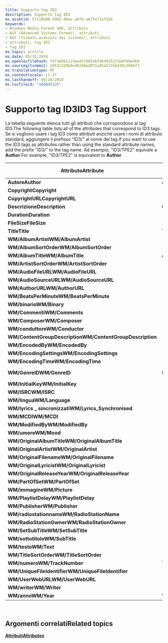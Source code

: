 ```yaml
---
title: Supporto tag ID3
description: Supporto tag ID3
ms.assetid: 57119b88-5901-4bea-abf6-a67fe71afd1b
keywords:
- Windows Media Format SDK, attributi
- ASF (Advanced Systems Format), attributi
- ASF (formato avanzato dei sistemi), attributi
- attributi, tag ID3
- Tag ID3
ms.topic: article
ms.date: 05/31/2018
ms.openlocfilehash: f4f3dd91119aedf2983e654b4925231b8fd9e4b9
ms.sourcegitcommit: 2d531328b6ed82d4ad971a45a5131b430c5866f7
ms.translationtype: MT
ms.contentlocale: it-IT
ms.lasthandoff: 09/16/2019
ms.locfileid: "104045135"
---
```

# <a name="id3-tag-support"></a><span data-ttu-id="c47cd-108">Supporto tag ID3</span><span class="sxs-lookup"><span data-stu-id="c47cd-108">ID3 Tag Support</span></span>

<span data-ttu-id="c47cd-109">La tabella seguente elenca tutti gli attributi che corrispondono ai tag ID3.</span><span class="sxs-lookup"><span data-stu-id="c47cd-109">The following table lists all of the attributes that correspond to ID3 tags.</span></span> <span data-ttu-id="c47cd-110">Se si vogliono usare i tag ID3 come attributi anziché usare i nomi di attributo standard, aggiungere il prefisso "ID3/" al nome del tag.</span><span class="sxs-lookup"><span data-stu-id="c47cd-110">If you want to use the ID3 tags as attributes rather than using the standard attribute names, add the prefix "ID3/" to the tag name.</span></span> <span data-ttu-id="c47cd-111">Ad esempio, "ID3/TPE2" equivale a **Author**.</span><span class="sxs-lookup"><span data-stu-id="c47cd-111">For example, "ID3/TPE2" is equivalent to **Author**.</span></span>



| <span data-ttu-id="c47cd-112">Attributo</span><span class="sxs-lookup"><span data-stu-id="c47cd-112">Attribute</span></span>                      | <span data-ttu-id="c47cd-113">ID3v1. x</span><span class="sxs-lookup"><span data-stu-id="c47cd-113">ID3v1.x</span></span> | <span data-ttu-id="c47cd-114">ID3v 2.2</span><span class="sxs-lookup"><span data-stu-id="c47cd-114">ID3v2.2</span></span> | <span data-ttu-id="c47cd-115">ID3v 2.3/v 2.4</span><span class="sxs-lookup"><span data-stu-id="c47cd-115">ID3v2.3/v2.4</span></span> |
|--------------------------------|---------|---------|--------------|
| <span data-ttu-id="c47cd-116">**Autore**</span><span class="sxs-lookup"><span data-stu-id="c47cd-116">**Author**</span></span>                     | <span data-ttu-id="c47cd-117">Artista</span><span class="sxs-lookup"><span data-stu-id="c47cd-117">Artist</span></span>  | <span data-ttu-id="c47cd-118">TP1</span><span class="sxs-lookup"><span data-stu-id="c47cd-118">TP1</span></span>     | <span data-ttu-id="c47cd-119">TPE1</span><span class="sxs-lookup"><span data-stu-id="c47cd-119">TPE1</span></span>         |
| <span data-ttu-id="c47cd-120">**Copyright**</span><span class="sxs-lookup"><span data-stu-id="c47cd-120">**Copyright**</span></span>                  |         | <span data-ttu-id="c47cd-121">TCR</span><span class="sxs-lookup"><span data-stu-id="c47cd-121">TCR</span></span>     | <span data-ttu-id="c47cd-122">TCOP</span><span class="sxs-lookup"><span data-stu-id="c47cd-122">TCOP</span></span>         |
| <span data-ttu-id="c47cd-123">**CopyrightURL**</span><span class="sxs-lookup"><span data-stu-id="c47cd-123">**CopyrightURL**</span></span>               |         | <span data-ttu-id="c47cd-124">WCP</span><span class="sxs-lookup"><span data-stu-id="c47cd-124">WCP</span></span>     | <span data-ttu-id="c47cd-125">WCOP</span><span class="sxs-lookup"><span data-stu-id="c47cd-125">WCOP</span></span>         |
| <span data-ttu-id="c47cd-126">**Descrizione**</span><span class="sxs-lookup"><span data-stu-id="c47cd-126">**Description**</span></span>                | <span data-ttu-id="c47cd-127">Commento</span><span class="sxs-lookup"><span data-stu-id="c47cd-127">Comment</span></span> | <span data-ttu-id="c47cd-128">COM</span><span class="sxs-lookup"><span data-stu-id="c47cd-128">COM</span></span>     | <span data-ttu-id="c47cd-129">COMM</span><span class="sxs-lookup"><span data-stu-id="c47cd-129">COMM</span></span>         |
| <span data-ttu-id="c47cd-130">**Duration**</span><span class="sxs-lookup"><span data-stu-id="c47cd-130">**Duration**</span></span>                   |         | <span data-ttu-id="c47cd-131">TLE</span><span class="sxs-lookup"><span data-stu-id="c47cd-131">TLE</span></span>     | <span data-ttu-id="c47cd-132">TLEN</span><span class="sxs-lookup"><span data-stu-id="c47cd-132">TLEN</span></span>         |
| <span data-ttu-id="c47cd-133">**FileSize**</span><span class="sxs-lookup"><span data-stu-id="c47cd-133">**FileSize**</span></span>                   |         |         | <span data-ttu-id="c47cd-134">TSIZ</span><span class="sxs-lookup"><span data-stu-id="c47cd-134">TSIZ</span></span>         |
| <span data-ttu-id="c47cd-135">**Title**</span><span class="sxs-lookup"><span data-stu-id="c47cd-135">**Title**</span></span>                      | <span data-ttu-id="c47cd-136">Titolo</span><span class="sxs-lookup"><span data-stu-id="c47cd-136">Title</span></span>   | <span data-ttu-id="c47cd-137">TT2</span><span class="sxs-lookup"><span data-stu-id="c47cd-137">TT2</span></span>     | <span data-ttu-id="c47cd-138">TIT2</span><span class="sxs-lookup"><span data-stu-id="c47cd-138">TIT2</span></span>         |
| <span data-ttu-id="c47cd-139">**WM/AlbumArtist**</span><span class="sxs-lookup"><span data-stu-id="c47cd-139">**WM/AlbumArtist**</span></span>             |         | <span data-ttu-id="c47cd-140">TP2</span><span class="sxs-lookup"><span data-stu-id="c47cd-140">TP2</span></span>     | <span data-ttu-id="c47cd-141">TPE2</span><span class="sxs-lookup"><span data-stu-id="c47cd-141">TPE2</span></span>         |
| <span data-ttu-id="c47cd-142">**WM/AlbumSortOrder**</span><span class="sxs-lookup"><span data-stu-id="c47cd-142">**WM/AlbumSortOrder**</span></span>          |         |         | <span data-ttu-id="c47cd-143">TSOA</span><span class="sxs-lookup"><span data-stu-id="c47cd-143">TSOA</span></span>         |
| <span data-ttu-id="c47cd-144">**WM/AlbumTitle**</span><span class="sxs-lookup"><span data-stu-id="c47cd-144">**WM/AlbumTitle**</span></span>              | <span data-ttu-id="c47cd-145">Album</span><span class="sxs-lookup"><span data-stu-id="c47cd-145">Album</span></span>   | <span data-ttu-id="c47cd-146">MI</span><span class="sxs-lookup"><span data-stu-id="c47cd-146">TAL</span></span>     | <span data-ttu-id="c47cd-147">TALB</span><span class="sxs-lookup"><span data-stu-id="c47cd-147">TALB</span></span>         |
| <span data-ttu-id="c47cd-148">**WM/ArtistSortOrder**</span><span class="sxs-lookup"><span data-stu-id="c47cd-148">**WM/ArtistSortOrder**</span></span>         |         |         | <span data-ttu-id="c47cd-149">TSOP</span><span class="sxs-lookup"><span data-stu-id="c47cd-149">TSOP</span></span>         |
| <span data-ttu-id="c47cd-150">**WM/AudioFileURL**</span><span class="sxs-lookup"><span data-stu-id="c47cd-150">**WM/AudioFileURL**</span></span>            |         | <span data-ttu-id="c47cd-151">WAF</span><span class="sxs-lookup"><span data-stu-id="c47cd-151">WAF</span></span>     | <span data-ttu-id="c47cd-152">WOAF</span><span class="sxs-lookup"><span data-stu-id="c47cd-152">WOAF</span></span>         |
| <span data-ttu-id="c47cd-153">**WM/AudioSourceURL**</span><span class="sxs-lookup"><span data-stu-id="c47cd-153">**WM/AudioSourceURL**</span></span>          |         | <span data-ttu-id="c47cd-154">WAS</span><span class="sxs-lookup"><span data-stu-id="c47cd-154">WAS</span></span>     | <span data-ttu-id="c47cd-155">WOAS</span><span class="sxs-lookup"><span data-stu-id="c47cd-155">WOAS</span></span>         |
| <span data-ttu-id="c47cd-156">**WM/AuthorURL**</span><span class="sxs-lookup"><span data-stu-id="c47cd-156">**WM/AuthorURL**</span></span>               |         | <span data-ttu-id="c47cd-157">WAR</span><span class="sxs-lookup"><span data-stu-id="c47cd-157">WAR</span></span>     | <span data-ttu-id="c47cd-158">WOAR</span><span class="sxs-lookup"><span data-stu-id="c47cd-158">WOAR</span></span>         |
| <span data-ttu-id="c47cd-159">**WM/BeatsPerMinute**</span><span class="sxs-lookup"><span data-stu-id="c47cd-159">**WM/BeatsPerMinute**</span></span>          |         |         | <span data-ttu-id="c47cd-160">TBPM</span><span class="sxs-lookup"><span data-stu-id="c47cd-160">TBPM</span></span>         |
| <span data-ttu-id="c47cd-161">**WM/binario**</span><span class="sxs-lookup"><span data-stu-id="c47cd-161">**WM/Binary**</span></span>                  |         | <span data-ttu-id="c47cd-162">GEOGRAFICA</span><span class="sxs-lookup"><span data-stu-id="c47cd-162">GEO</span></span>     | <span data-ttu-id="c47cd-163">GEOB</span><span class="sxs-lookup"><span data-stu-id="c47cd-163">GEOB</span></span>         |
| <span data-ttu-id="c47cd-164">**WM/Commenti**</span><span class="sxs-lookup"><span data-stu-id="c47cd-164">**WM/Comments**</span></span>                |         | <span data-ttu-id="c47cd-165">COM</span><span class="sxs-lookup"><span data-stu-id="c47cd-165">COM</span></span>     | <span data-ttu-id="c47cd-166">COMM</span><span class="sxs-lookup"><span data-stu-id="c47cd-166">COMM</span></span>         |
| <span data-ttu-id="c47cd-167">**WM/Composer**</span><span class="sxs-lookup"><span data-stu-id="c47cd-167">**WM/Composer**</span></span>                |         | <span data-ttu-id="c47cd-168">TCM</span><span class="sxs-lookup"><span data-stu-id="c47cd-168">TCM</span></span>     | <span data-ttu-id="c47cd-169">TCOM</span><span class="sxs-lookup"><span data-stu-id="c47cd-169">TCOM</span></span>         |
| <span data-ttu-id="c47cd-170">**WM/conduttore**</span><span class="sxs-lookup"><span data-stu-id="c47cd-170">**WM/Conductor**</span></span>               |         | <span data-ttu-id="c47cd-171">TP3</span><span class="sxs-lookup"><span data-stu-id="c47cd-171">TP3</span></span>     | <span data-ttu-id="c47cd-172">TPE3</span><span class="sxs-lookup"><span data-stu-id="c47cd-172">TPE3</span></span>         |
| <span data-ttu-id="c47cd-173">**WM/ContentGroupDescription**</span><span class="sxs-lookup"><span data-stu-id="c47cd-173">**WM/ContentGroupDescription**</span></span> |         | <span data-ttu-id="c47cd-174">TT1</span><span class="sxs-lookup"><span data-stu-id="c47cd-174">TT1</span></span>     | <span data-ttu-id="c47cd-175">TIT1</span><span class="sxs-lookup"><span data-stu-id="c47cd-175">TIT1</span></span>         |
| <span data-ttu-id="c47cd-176">**WM/EncodedBy**</span><span class="sxs-lookup"><span data-stu-id="c47cd-176">**WM/EncodedBy**</span></span>               |         | <span data-ttu-id="c47cd-177">DIECI</span><span class="sxs-lookup"><span data-stu-id="c47cd-177">TEN</span></span>     | <span data-ttu-id="c47cd-178">TENC</span><span class="sxs-lookup"><span data-stu-id="c47cd-178">TENC</span></span>         |
| <span data-ttu-id="c47cd-179">**WM/EncodingSettings**</span><span class="sxs-lookup"><span data-stu-id="c47cd-179">**WM/EncodingSettings**</span></span>        |         | <span data-ttu-id="c47cd-180">TSS</span><span class="sxs-lookup"><span data-stu-id="c47cd-180">TSS</span></span>     | <span data-ttu-id="c47cd-181">TSSE</span><span class="sxs-lookup"><span data-stu-id="c47cd-181">TSSE</span></span>         |
| <span data-ttu-id="c47cd-182">**WM/EncodingTime**</span><span class="sxs-lookup"><span data-stu-id="c47cd-182">**WM/EncodingTime**</span></span>            |         |         | <span data-ttu-id="c47cd-183">TDEN</span><span class="sxs-lookup"><span data-stu-id="c47cd-183">TDEN</span></span>         |
| <span data-ttu-id="c47cd-184">**WM/GenreID**</span><span class="sxs-lookup"><span data-stu-id="c47cd-184">**WM/GenreID**</span></span>                 | <span data-ttu-id="c47cd-185">GenreID</span><span class="sxs-lookup"><span data-stu-id="c47cd-185">GenreID</span></span> | <span data-ttu-id="c47cd-186">Costo totale di proprietà</span><span class="sxs-lookup"><span data-stu-id="c47cd-186">TCO</span></span>     | <span data-ttu-id="c47cd-187">TCON</span><span class="sxs-lookup"><span data-stu-id="c47cd-187">TCON</span></span>         |
| <span data-ttu-id="c47cd-188">**WM/InitialKey**</span><span class="sxs-lookup"><span data-stu-id="c47cd-188">**WM/InitialKey**</span></span>              |         |         | <span data-ttu-id="c47cd-189">TKEY</span><span class="sxs-lookup"><span data-stu-id="c47cd-189">TKEY</span></span>         |
| <span data-ttu-id="c47cd-190">**WM/ISRC**</span><span class="sxs-lookup"><span data-stu-id="c47cd-190">**WM/ISRC**</span></span>                    |         |         | <span data-ttu-id="c47cd-191">TSRC</span><span class="sxs-lookup"><span data-stu-id="c47cd-191">TSRC</span></span>         |
| <span data-ttu-id="c47cd-192">**WM/lingua**</span><span class="sxs-lookup"><span data-stu-id="c47cd-192">**WM/Language**</span></span>                |         | <span data-ttu-id="c47cd-193">TLA</span><span class="sxs-lookup"><span data-stu-id="c47cd-193">TLA</span></span>     | <span data-ttu-id="c47cd-194">TLAN</span><span class="sxs-lookup"><span data-stu-id="c47cd-194">TLAN</span></span>         |
| <span data-ttu-id="c47cd-195">**WM/lyrics \_ sincronizzati**</span><span class="sxs-lookup"><span data-stu-id="c47cd-195">**WM/Lyrics\_Synchronised**</span></span>    |         | <span data-ttu-id="c47cd-196">SLT</span><span class="sxs-lookup"><span data-stu-id="c47cd-196">SLT</span></span>     | <span data-ttu-id="c47cd-197">SYLT</span><span class="sxs-lookup"><span data-stu-id="c47cd-197">SYLT</span></span>         |
| <span data-ttu-id="c47cd-198">**WM/MCDI**</span><span class="sxs-lookup"><span data-stu-id="c47cd-198">**WM/MCDI**</span></span>                    |         |         | <span data-ttu-id="c47cd-199">MCDI</span><span class="sxs-lookup"><span data-stu-id="c47cd-199">MCDI</span></span>         |
| <span data-ttu-id="c47cd-200">**WM/ModifiedBy**</span><span class="sxs-lookup"><span data-stu-id="c47cd-200">**WM/ModifiedBy**</span></span>              |         |         | <span data-ttu-id="c47cd-201">TPE4</span><span class="sxs-lookup"><span data-stu-id="c47cd-201">TPE4</span></span>         |
| <span data-ttu-id="c47cd-202">**WM/umore**</span><span class="sxs-lookup"><span data-stu-id="c47cd-202">**WM/Mood**</span></span>                    |         |         | <span data-ttu-id="c47cd-203">TMOO</span><span class="sxs-lookup"><span data-stu-id="c47cd-203">TMOO</span></span>         |
| <span data-ttu-id="c47cd-204">**WM/OriginalAlbumTitle**</span><span class="sxs-lookup"><span data-stu-id="c47cd-204">**WM/OriginalAlbumTitle**</span></span>      |         | <span data-ttu-id="c47cd-205">TOTALE</span><span class="sxs-lookup"><span data-stu-id="c47cd-205">TOT</span></span>     | <span data-ttu-id="c47cd-206">TOAL</span><span class="sxs-lookup"><span data-stu-id="c47cd-206">TOAL</span></span>         |
| <span data-ttu-id="c47cd-207">**WM/OriginalArtist**</span><span class="sxs-lookup"><span data-stu-id="c47cd-207">**WM/OriginalArtist**</span></span>          |         | <span data-ttu-id="c47cd-208">TOA</span><span class="sxs-lookup"><span data-stu-id="c47cd-208">TOA</span></span>     | <span data-ttu-id="c47cd-209">TOPE</span><span class="sxs-lookup"><span data-stu-id="c47cd-209">TOPE</span></span>         |
| <span data-ttu-id="c47cd-210">**WM/OriginalFilename**</span><span class="sxs-lookup"><span data-stu-id="c47cd-210">**WM/OriginalFilename**</span></span>        |         | <span data-ttu-id="c47cd-211">TOF</span><span class="sxs-lookup"><span data-stu-id="c47cd-211">TOF</span></span>     | <span data-ttu-id="c47cd-212">TOFN</span><span class="sxs-lookup"><span data-stu-id="c47cd-212">TOFN</span></span>         |
| <span data-ttu-id="c47cd-213">**WM/OriginalLyricist**</span><span class="sxs-lookup"><span data-stu-id="c47cd-213">**WM/OriginalLyricist**</span></span>        |         | <span data-ttu-id="c47cd-214">DI</span><span class="sxs-lookup"><span data-stu-id="c47cd-214">TOL</span></span>     | <span data-ttu-id="c47cd-215">TOLY</span><span class="sxs-lookup"><span data-stu-id="c47cd-215">TOLY</span></span>         |
| <span data-ttu-id="c47cd-216">**WM/OriginalReleaseYear**</span><span class="sxs-lookup"><span data-stu-id="c47cd-216">**WM/OriginalReleaseYear**</span></span>     |         | <span data-ttu-id="c47cd-217">TOR</span><span class="sxs-lookup"><span data-stu-id="c47cd-217">TOR</span></span>     | <span data-ttu-id="c47cd-218">TORY</span><span class="sxs-lookup"><span data-stu-id="c47cd-218">TORY</span></span>         |
| <span data-ttu-id="c47cd-219">**WM/PartOfSet**</span><span class="sxs-lookup"><span data-stu-id="c47cd-219">**WM/PartOfSet**</span></span>               |         | <span data-ttu-id="c47cd-220">TPA</span><span class="sxs-lookup"><span data-stu-id="c47cd-220">TPA</span></span>     | <span data-ttu-id="c47cd-221">TPOS</span><span class="sxs-lookup"><span data-stu-id="c47cd-221">TPOS</span></span>         |
| <span data-ttu-id="c47cd-222">**WM/immagine**</span><span class="sxs-lookup"><span data-stu-id="c47cd-222">**WM/Picture**</span></span>                 |         | <span data-ttu-id="c47cd-223">PIC</span><span class="sxs-lookup"><span data-stu-id="c47cd-223">PIC</span></span>     | <span data-ttu-id="c47cd-224">APIC</span><span class="sxs-lookup"><span data-stu-id="c47cd-224">APIC</span></span>         |
| <span data-ttu-id="c47cd-225">**WM/PlaylistDelay**</span><span class="sxs-lookup"><span data-stu-id="c47cd-225">**WM/PlaylistDelay**</span></span>           |         |         | <span data-ttu-id="c47cd-226">TDLY</span><span class="sxs-lookup"><span data-stu-id="c47cd-226">TDLY</span></span>         |
| <span data-ttu-id="c47cd-227">**WM/Publisher**</span><span class="sxs-lookup"><span data-stu-id="c47cd-227">**WM/Publisher**</span></span>               |         | <span data-ttu-id="c47cd-228">TPB</span><span class="sxs-lookup"><span data-stu-id="c47cd-228">TPB</span></span>     | <span data-ttu-id="c47cd-229">TPUB</span><span class="sxs-lookup"><span data-stu-id="c47cd-229">TPUB</span></span>         |
| <span data-ttu-id="c47cd-230">**WM/radiostationname**</span><span class="sxs-lookup"><span data-stu-id="c47cd-230">**WM/RadioStationName**</span></span>        |         | <span data-ttu-id="c47cd-231">TRN</span><span class="sxs-lookup"><span data-stu-id="c47cd-231">TRN</span></span>     | <span data-ttu-id="c47cd-232">TRSN</span><span class="sxs-lookup"><span data-stu-id="c47cd-232">TRSN</span></span>         |
| <span data-ttu-id="c47cd-233">**WM/RadioStationOwner**</span><span class="sxs-lookup"><span data-stu-id="c47cd-233">**WM/RadioStationOwner**</span></span>       |         | <span data-ttu-id="c47cd-234">TRO</span><span class="sxs-lookup"><span data-stu-id="c47cd-234">TRO</span></span>     | <span data-ttu-id="c47cd-235">TRSO</span><span class="sxs-lookup"><span data-stu-id="c47cd-235">TRSO</span></span>         |
| <span data-ttu-id="c47cd-236">**WM/SetSubTitle**</span><span class="sxs-lookup"><span data-stu-id="c47cd-236">**WM/SetSubTitle**</span></span>             |         |         | <span data-ttu-id="c47cd-237">TSST</span><span class="sxs-lookup"><span data-stu-id="c47cd-237">TSST</span></span>         |
| <span data-ttu-id="c47cd-238">**WM/sottotitolo**</span><span class="sxs-lookup"><span data-stu-id="c47cd-238">**WM/SubTitle**</span></span>                |         | <span data-ttu-id="c47cd-239">TT3</span><span class="sxs-lookup"><span data-stu-id="c47cd-239">TT3</span></span>     | <span data-ttu-id="c47cd-240">TIT3</span><span class="sxs-lookup"><span data-stu-id="c47cd-240">TIT3</span></span>         |
| <span data-ttu-id="c47cd-241">**WM/testo**</span><span class="sxs-lookup"><span data-stu-id="c47cd-241">**WM/Text**</span></span>                    |         | <span data-ttu-id="c47cd-242">TXX</span><span class="sxs-lookup"><span data-stu-id="c47cd-242">TXX</span></span>     | <span data-ttu-id="c47cd-243">TXXX</span><span class="sxs-lookup"><span data-stu-id="c47cd-243">TXXX</span></span>         |
| <span data-ttu-id="c47cd-244">**WM/TitleSortOrder**</span><span class="sxs-lookup"><span data-stu-id="c47cd-244">**WM/TitleSortOrder**</span></span>          |         |         | <span data-ttu-id="c47cd-245">TSOT</span><span class="sxs-lookup"><span data-stu-id="c47cd-245">TSOT</span></span>         |
| <span data-ttu-id="c47cd-246">**WM/numero**</span><span class="sxs-lookup"><span data-stu-id="c47cd-246">**WM/TrackNumber**</span></span>             | <span data-ttu-id="c47cd-247">Track</span><span class="sxs-lookup"><span data-stu-id="c47cd-247">Track</span></span>   | <span data-ttu-id="c47cd-248">TRK</span><span class="sxs-lookup"><span data-stu-id="c47cd-248">TRK</span></span>     | <span data-ttu-id="c47cd-249">TRCK</span><span class="sxs-lookup"><span data-stu-id="c47cd-249">TRCK</span></span>         |
| <span data-ttu-id="c47cd-250">**WM/UniqueFileIdentifier**</span><span class="sxs-lookup"><span data-stu-id="c47cd-250">**WM/UniqueFileIdentifier**</span></span>    |         | <span data-ttu-id="c47cd-251">UFI</span><span class="sxs-lookup"><span data-stu-id="c47cd-251">UFI</span></span>     | <span data-ttu-id="c47cd-252">UFID</span><span class="sxs-lookup"><span data-stu-id="c47cd-252">UFID</span></span>         |
| <span data-ttu-id="c47cd-253">**WM/UserWebURL**</span><span class="sxs-lookup"><span data-stu-id="c47cd-253">**WM/UserWebURL**</span></span>              |         | <span data-ttu-id="c47cd-254">WXX</span><span class="sxs-lookup"><span data-stu-id="c47cd-254">WXX</span></span>     | <span data-ttu-id="c47cd-255">WXXX</span><span class="sxs-lookup"><span data-stu-id="c47cd-255">WXXX</span></span>         |
| <span data-ttu-id="c47cd-256">**WM/writer**</span><span class="sxs-lookup"><span data-stu-id="c47cd-256">**WM/Writer**</span></span>                  |         | <span data-ttu-id="c47cd-257">TXT</span><span class="sxs-lookup"><span data-stu-id="c47cd-257">TXT</span></span>     | <span data-ttu-id="c47cd-258">TEXT</span><span class="sxs-lookup"><span data-stu-id="c47cd-258">TEXT</span></span>         |
| <span data-ttu-id="c47cd-259">**WM/anno**</span><span class="sxs-lookup"><span data-stu-id="c47cd-259">**WM/Year**</span></span>                    | <span data-ttu-id="c47cd-260">Year</span><span class="sxs-lookup"><span data-stu-id="c47cd-260">Year</span></span>    | <span data-ttu-id="c47cd-261">TYE</span><span class="sxs-lookup"><span data-stu-id="c47cd-261">TYE</span></span>     | <span data-ttu-id="c47cd-262">TYER</span><span class="sxs-lookup"><span data-stu-id="c47cd-262">TYER</span></span>         |



 

## <a name="related-topics"></a><span data-ttu-id="c47cd-263">Argomenti correlati</span><span class="sxs-lookup"><span data-stu-id="c47cd-263">Related topics</span></span>

<dl> <dt>

[<span data-ttu-id="c47cd-264">**Attributi**</span><span class="sxs-lookup"><span data-stu-id="c47cd-264">**Attributes**</span></span>](attributes.md)
</dt> </dl>

 

 




